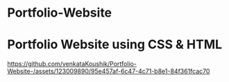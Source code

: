 # Portfolio-Website
<h1>Portfolio Website using CSS &amp; HTML</h1>


https://github.com/venkataKoushik/Portfolio-Website-/assets/123009890/95e457af-6c47-4c71-b8e1-84f361fcac70

